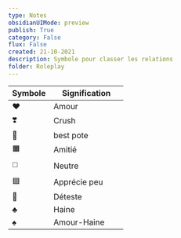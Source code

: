 ```yaml
---  
type: Notes  
obsidianUIMode: preview  
publish: True  
category: False  
flux: False  
created: 21-10-2021  
description: Symbole pour classer les relations  
folder: Roleplay  
---  
```

| Symbole | Signification |
|:------- | ------------- |
| ♥️      | Amour             |
| ❣️      | Crush             |
| 🔶      | best pote         |
| 🟧      | Amitié            |
| ◻️      | Neutre            |
| 🟦      | Apprécie peu      |
| 🔷      | Déteste           |
| ♣️      | Haine             |
| ♠️      | Amour-Haine       |